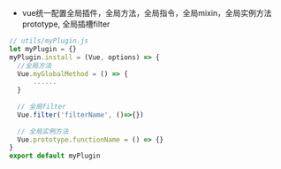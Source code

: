 * vue统一配置全局插件，全局方法，全局指令，全局mixin，全局实例方法prototype, 全局插槽filter

```js
// utils/myPlugin.js
let myPlugin = {}
myPlugin.install = (Vue, options) => {
  //全局方法
  Vue.myGlobalMethod = () => {
      ......
  }   
      
  // 全局filter
  Vue.filter('filterName', ()=>{})
  
  // 全局实例方法
  Vue.prototype.functionName = () => {}
}
export default myPlugin
```

